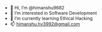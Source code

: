 - 👋 Hi, I’m @himanshu9682
- 👀 I’m interested in Software Development
- 🌱 I’m currently learning Ethical Hacking
- 📫 himanshu.hv3992@gmail.com
